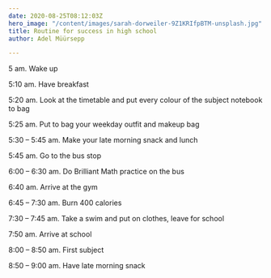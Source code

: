 ```yaml
---
date: 2020-08-25T08:12:03Z
hero_image: "/content/images/sarah-dorweiler-9Z1KRIfpBTM-unsplash.jpg"
title: Routine for success in high school
author: Adel Müürsepp

---
```

5 am. Wake up

5:10 am. Have breakfast

5:20 am. Look at the timetable and put every colour of the subject notebook to bag

5:25 am. Put to bag your weekday outfit and makeup bag

5:30 – 5:45 am. Make your late morning snack and lunch

5:45 am. Go to the bus stop

6:00 – 6:30 am. Do Brilliant Math practice on the bus

6:40 am. Arrive at the gym 

6:45 – 7:30 am. Burn 400 calories

7:30 – 7:45 am. Take a swim and put on clothes, leave for school

7:50 am. Arrive at school

8:00 – 8:50 am. First subject

8:50 – 9:00 am. Have late morning snack